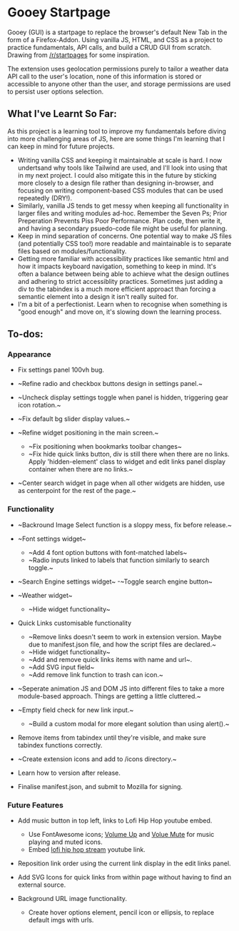# Gooey Startpage

Gooey (GUI) is a startpage to replace the browser's default New Tab in the form of a Firefox-Addon. Using vanilla JS, HTML, and CSS as a project to practice fundamentals, API calls, and build a CRUD GUI from scratch. Drawing from [/r/startpages](https://www.reddit.com/r/startpages/) for some inspiration.

The extension uses geolocation permissions purely to tailor a weather data API call to the user's location, none of this information is stored or accessible to anyone other than the user, and storage permissions are used to persist user options selection.

## What I've Learnt So Far:

As this project is a learning tool to improve my fundamentals before diving into more challenging areas of JS, here are some things I'm learning that I can keep in mind for future projects.

- Writing vanilla CSS and keeping it maintainable at scale is hard. I now undertsand why tools like Tailwind are used, and I'll look into using that in my next project. I could also mitigate this in the future by sticking more closely to a design file rather than designing in-browser, and focusing on writing component-based CSS modules that can be used repeatedly (DRY!).
- Similarly, vanilla JS tends to get messy when keeping all functionality in larger files and writing modules ad-hoc. Remember the Seven Ps; Prior Preperation Prevents Piss Poor Performance. Plan code, then write it, and having a secondary psuedo-code file might be useful for planning.
- Keep in mind separation of concerns. One potential way to make JS files (and potentially CSS too!) more readable and maintainable is to separate files based on modules/functionality.
- Getting more familiar with accessibility practices like semantic html and how it impacts keyboard navigation, something to keep in mind. It's often a balance between being able to achieve what the design outlines and adhering to strict accessiblity practices. Sometimes just adding a div to the tabindex is a much more efficient approact than forcing a semantic element into a design it isn't really suited for.
- I'm a bit of a perfectionist. Learn when to recognise when something is "good enough" and move on, it's slowing down the learning process.

## To-dos:

### Appearance

-   Fix settings panel 100vh bug.
-   ~Refine radio and checkbox buttons design in settings panel.~
-   ~Uncheck display settings toggle when panel is hidden, triggering gear icon rotation.~
-   ~Fix default bg slider display values.~
-   ~Refine widget positioning in the main screen.~

    -   ~Fix positioning when bookmarks toolbar changes~
    -   ~Fix hide quick links button, div is still there when there are no links. Apply 'hidden-element' class to widget and edit links panel display container when there are no links.~

-   ~Center search widget in page when all other widgets are hidden, use as centerpoint for the rest of the page.~

### Functionality

-   ~Backround Image Select function is a sloppy mess, fix before release.~

-   ~Font settings widget~
    -   ~Add 4 font option buttons with font-matched labels~
    -   ~Radio inputs linked to labels that function similarly to search toggle.~

-   ~Search Engine settings widget~
    -~Toggle search engine button~

-   ~Weather widget~
    -   ~Hide widget functionality~

-   Quick Links customisable functionality
    -   ~Remove links doesn't seem to work in extension version. Maybe due to manifest.json file, and how the script files are declared.~
    -   ~Hide widget functionality~
    -   ~Add and remove quick links items with name and url~.
    -   ~Add SVG input field~
    -   ~Add remove link function to trash can icon.~

-   ~Seperate animation JS and DOM JS into different files to take a more module-based approach. Things are getting a little cluttered.~
-   ~Empty field check for new link input.~
    -	~Build a custom modal for more elegant solution than using alert().~
-   Remove items from tabindex until they're visible, and make sure tabindex functions correctly.
-   ~Create extension icons and add to /icons directory.~
-   Learn how to version after release.
-   Finalise manifest.json, and submit to Mozilla for signing.

### Future Features

-   Add music button in top left, links to Lofi Hip Hop youtube embed.

    -   Use FontAwesome icons; [Volume Up](https://fontawesome.com/v5/icons/volume-up?s=solid) and [Volue Mute](https://fontawesome.com/v5/icons/volume-mute?s=solid) for music playing and muted icons.
    -   Embed [lofi hip hop stream](https://www.youtube.com/watch?v=jfKfPfyJRdk) youtube link.

-   Reposition link order using the current link display in the edit links panel.

-   Add SVG Icons for quick links from within page without having to find an external source.

-   Background URL image functionality.
    -   Create hover options element, pencil icon or ellipsis, to replace default imgs with urls.
